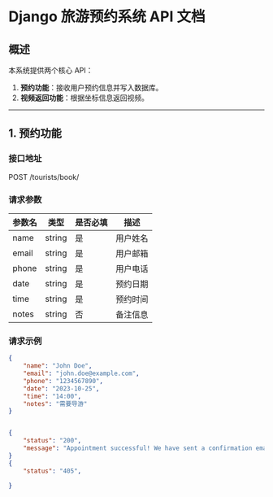 # Django 旅游预约系统 API 文档

## 概述
本系统提供两个核心 API：
1. **预约功能**：接收用户预约信息并写入数据库。
2. **视频返回功能**：根据坐标信息返回视频。

---

## 1. 预约功能

### 接口地址
POST /tourists/book/
### 请求参数
| 参数名 | 类型   | 是否必填 | 描述         |
|--------|--------|----------|--------------|
| name   | string | 是       | 用户姓名     |
| email  | string | 是       | 用户邮箱     |
| phone  | string | 是       | 用户电话     |
| date   | string | 是       | 预约日期     |
| time   | string | 是       | 预约时间     |
| notes  | string | 否       | 备注信息     |

### 请求示例
```json
{
    "name": "John Doe",
    "email": "john.doe@example.com",
    "phone": "1234567890",
    "date": "2023-10-25",
    "time": "14:00",
    "notes": "需要导游"
}


{
    "status": "200",
    "message": "Appointment successful! We have sent a confirmation email to your email."
}
{
    "status": "405",
   
}